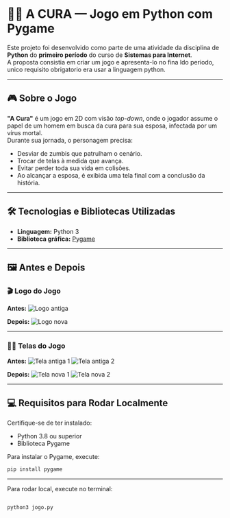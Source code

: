 # 🧟‍♂️ A CURA — Jogo em Python com Pygame

Este projeto foi desenvolvido como parte de uma atividade da disciplina de **Python** do **primeiro período** do curso de **Sistemas para Internet**.  
A proposta consistia em criar um jogo e apresenta-lo no fina ldo periodo, unico requisito obrigatorio era usar a linguagem python.

---

## 🎮 Sobre o Jogo

**"A Cura"** é um jogo em 2D com visão *top-down*, onde o jogador assume o papel de um homem em busca da cura para sua esposa, infectada por um vírus mortal.  
Durante sua jornada, o personagem precisa:

- Desviar de zumbis que patrulham o cenário.
- Trocar de telas à medida que avança.
- Evitar perder toda sua vida em colisões.
- Ao alcançar a esposa, é exibida uma tela final com a conclusão da história.

---

## 🛠️ Tecnologias e Bibliotecas Utilizadas

- **Linguagem:** Python 3
- **Biblioteca gráfica:**  [Pygame](https://www.pygame.org/)

---

## 🖼️ Antes e Depois

### 🎬 Logo do Jogo
**Antes:**
![Logo antiga](img/readme/logo_antiga.jpg)

**Depois:**
![Logo nova](img/readme/logo_nova.jpg)

---

### 🧟‍♂️ Telas do Jogo
**Antes:**
![Tela antiga 1](img/readme/fundo_antigo_1.jpg)
![Tela antiga 2](img/readme/fundo_antigo_2.jpg)

**Depois:**
![Tela nova 1](img/readme/fundo_novo_1.jpg)
![Tela nova 2](img/readme/fundo_novo_2.jpg)

---

## 💻 Requisitos para Rodar Localmente

Certifique-se de ter instalado:

- Python 3.8 ou superior
- Biblioteca Pygame

Para instalar o Pygame, execute:

```bash
pip install pygame

```

---
Para rodar local, execute no terminal:

```bash

python3 jogo.py

